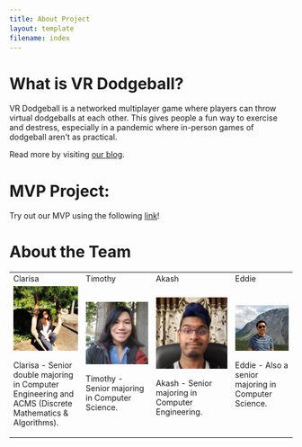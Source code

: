```yaml
---
title: About Project
layout: template
filename: index
---
```

<link rel="stylesheet" type="text/css" media="all" href="css/markdown_styles.css" />

# What is VR Dodgeball?

VR Dodgeball is a networked multiplayer game where players can throw virtual dodgeballs at each other. This gives people a fun way to exercise and destress, especially in a pandemic where in-person games of dodgeball aren't as practical.

Read more by visiting [our blog](/xrcapstone21sp-team1/blog).

# MVP Project:
Try out our MVP using the following [link](https://cate-mvp.glitch.me/)!

# About the Team

<table>
    <tr>
        <td> Clarisa </td>
        <td> Timothy </td>
        <td> Akash </td>
        <td> Eddie </td>
    </tr>
    <tr>
        <td>
            <img src="images/clarisa.jpg" alt="Avatar"><br>
            <p>Clarisa - Senior double majoring in Computer Engineering and ACMS (Discrete Mathematics & Algorithms).</p>
        </td>
        <td>
            <img src="images/timothy.jpg" alt="Avatar"><br>
            <p>Timothy - Senior majoring in Computer Science.</p>            
        </td>
        <td>
            <img src="images/akash.jpg" alt="Avatar"><br>
            <p>Akash - Senior majoring in Computer Engineering.</p>            
        </td>
        <td>
            <img src="images/eddie.jpg" alt="Avatar"><br>
            <p>Eddie - Also a senior majoring in Computer Science.</p>            
        </td>
    </tr>
</table>
